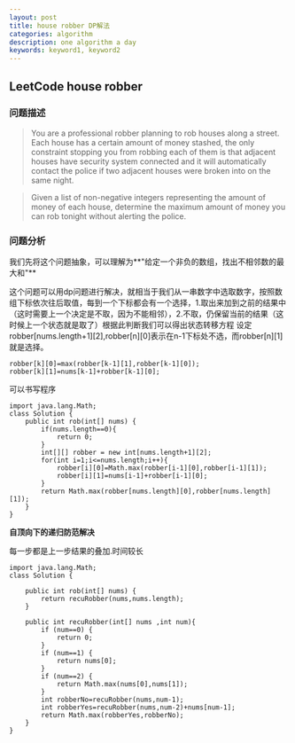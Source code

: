 ```yaml
---
layout: post
title: house robber DP解法
categories: algorithm
description: one algorithm a day
keywords: keyword1, keyword2
---
```


## LeetCode house robber 
### 问题描述

> You are a professional robber planning to rob houses along a street. Each house has a certain amount of money stashed, the only constraint stopping you from robbing each of them is that adjacent houses have security system connected and it will automatically contact the police if two adjacent houses were broken into on the same night.

> Given a list of non-negative integers representing the amount of money of each house, determine the maximum amount of money you can rob tonight without alerting the police.

### 问题分析
我们先将这个问题抽象，可以理解为**"给定一个非负的数组，找出不相邻数的最大和"** 

这个问题可以用dp问题进行解决，就相当于我们从一串数字中选取数字，按照数组下标依次往后取值，每到一个下标都会有一个选择，1.取出来加到之前的结果中（这时需要上一个决定是不取，因为不能相邻），2.不取，仍保留当前的结果（这时候上一个状态就是取了）根据此判断我们可以得出状态转移方程
设定robber[nums.length+1][2],robber[n][0]表示在n-1下标处不选，而robber[n][1]就是选择。

	robber[k][0]=max(robber[k-1][1],robber[k-1][0]);
	robber[k][1]=nums[k-1]+robber[k-1][0];

可以书写程序

    import java.lang.Math;
    class Solution {
        public int rob(int[] nums) {
            if(nums.length==0){
                return 0;
            }
            int[][] robber = new int[nums.length+1][2];
            for(int i=1;i<=nums.length;i++){
            	robber[i][0]=Math.max(robber[i-1][0],robber[i-1][1]);
            	robber[i][1]=nums[i-1]+robber[i-1][0];
            }
            return Math.max(robber[nums.length][0],robber[nums.length][1]);
        }
    }
    
**自顶向下的递归防范解决**

每一步都是上一步结果的叠加.时间较长

    import java.lang.Math;
    class Solution {

        public int rob(int[] nums) {
            return recuRobber(nums,nums.length);
        }

        public int recuRobber(int[] nums ,int num){
            if (num==0) {
                return 0;
            }
            if (num==1) {
                return nums[0];
            }
            if (num==2) {
                return Math.max(nums[0],nums[1]);
            }
            int robberNo=recuRobber(nums,num-1);
            int robberYes=recuRobber(nums,num-2)+nums[num-1];
            return Math.max(robberYes,robberNo);
        }
    }
